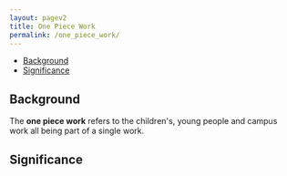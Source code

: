 ```yaml
---
layout: pagev2
title: One Piece Work
permalink: /one_piece_work/
---
```

- [Background](#background)
- [Significance](#significance)

## Background

The **one piece work** refers to the children's, young people and campus work all being part of a single work.

## Significance
